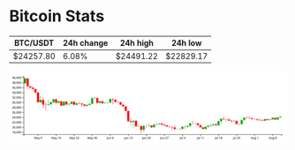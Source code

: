 # Bitcoin Stats

BTC/USDT|24h change|24h high|24h low|
|---|---|---|---|
|$24257.80|6.08%|$24491.22|$22829.17|

<img src="./chart.svg">
